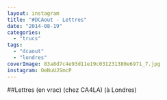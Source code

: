 ```yaml
---
layout: instagram
title: "#DCAout - Lettres"
date: "2014-08-19"
categories: 
  - "trucs"
tags: 
  - "dcaout"
  - "londres"
coverImage: 83a8d7c4e93d11e19c031231380e6971_7.jpg
instagram: OeNuUJSmcP
---
```


##Lettres (en vrac) (chez CA4LA) (à Londres)
